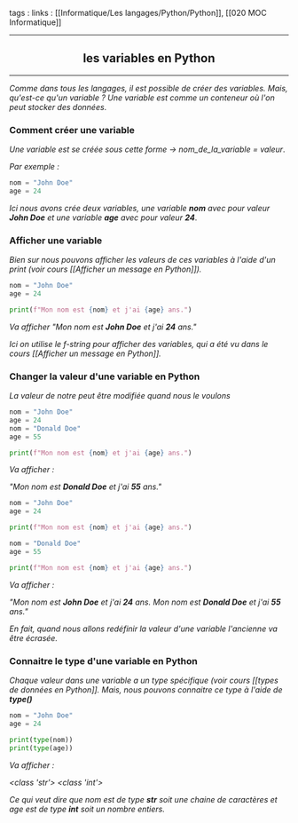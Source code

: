 tags : 
links : [[Informatique/Les langages/Python/Python]], [[020 MOC Informatique]]

****

<h2 style="text-align: center;"> les variables en Python </h2>

****


*Comme dans tous les langages, il est possible de créer des variables. Mais, qu'est-ce qu'un variable ? Une variable est comme un conteneur où l'on peut stocker des données*.


### Comment créer une variable 

*Une variable est se créée sous cette forme -> nom_de_la_variable = valeur*.

*Par exemple :*

```python
nom = "John Doe"
age = 24
```

*Ici nous avons crée deux variables, une variable **nom** avec pour valeur __John Doe__ et une variable __age__ avec pour valeur __24__*.

### Afficher une variable

*Bien sur nous pouvons afficher les valeurs de ces variables à l'aide d'un print (voir cours [[Afficher un message en Python]]).*

```python
nom = "John Doe"
age = 24

print(f"Mon nom est {nom} et j'ai {age} ans.")
```

*Va afficher "Mon nom est __John Doe__ et j'ai __24__ ans."*

*Ici on utilise le f-string pour afficher des variables, qui a été vu dans le cours [[Afficher un message en Python]].*

### Changer la valeur d'une variable en Python

*La valeur de notre peut être modifiée quand nous le voulons*


```python
nom = "John Doe"
age = 24
nom = "Donald Doe"
age = 55

print(f"Mon nom est {nom} et j'ai {age} ans.")
```

*Va afficher :*

*"Mon nom est __Donald Doe__ et j'ai __55__ ans."*

```python
nom = "John Doe"
age = 24

print(f"Mon nom est {nom} et j'ai {age} ans.")

nom = "Donald Doe"
age = 55

print(f"Mon nom est {nom} et j'ai {age} ans.")
```

*Va afficher :*

*"Mon nom est __John Doe__ et j'ai __24__ ans.
Mon nom est __Donald Doe__ et j'ai __55__ ans."*

*En fait, quand nous allons redéfinir la valeur d'une variable l'ancienne va être écrasée.*

### Connaitre le type d'une variable en Python

*Chaque valeur dans une variable a un type spécifique (voir cours [[types de données en Python]]. Mais, nous pouvons connaitre ce type à l'aide de __type()__*

```python
nom = "John Doe"
age = 24

print(type(nom))
print(type(age))
```

*Va afficher :*

*<class 'str'>
<class 'int'>*

*Ce qui veut dire que nom est de type **str** soit une chaine de caractères et age est de type **int** soit un nombre entiers.*